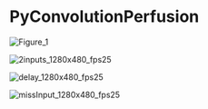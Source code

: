 # PyConvolutionPerfusion

![Figure_1](https://user-images.githubusercontent.com/106053283/176855002-4963fff5-3735-476a-9857-7344fcaad32f.png)


![2inputs_1280x480_fps25](https://user-images.githubusercontent.com/106053283/176849366-cd24cfc8-75a3-4186-8cbf-592949e26ea5.gif)

![delay_1280x480_fps25](https://user-images.githubusercontent.com/106053283/176849473-070103ef-c229-494e-a1b4-bf473eeb4572.gif)

![missInput_1280x480_fps25](https://user-images.githubusercontent.com/106053283/176849483-81714919-14c7-4c54-93a7-0f095237565d.gif)
